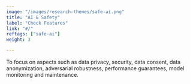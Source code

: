```yaml
---
image: "/images/research-themes/safe-ai.png"
title: "AI & Safety"
label: "Check Features"
link: "#/"
reftags: ["safe-ai"]
weight: 3

---
```


To focus on aspects such as data privacy, security, data consent, data anonymization, adversarial robustness, performance guarantees, model monitoring and maintenance.